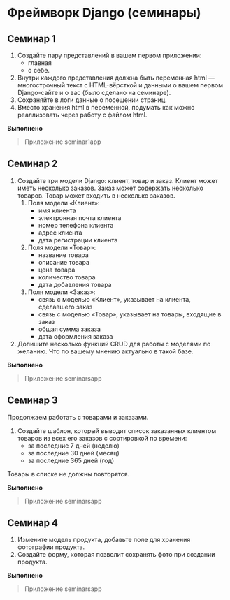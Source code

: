 # Фреймворк Django (семинары)

## Семинар 1

1. Создайте пару представлений в вашем первом приложении:
    * главная
    * о себе.
2. Внутри каждого представления должна быть переменная html — многострочный текст с HTML-вёрсткой и данными о вашем
   первом
   Django-сайте и о вас (было сделано на семинаре).
3. Сохраняйте в логи данные о посещении страниц.
4. Вместо хранения html в переменной, подумать как можно реаллизовать через работу с файлом html.

**Выполнено**
> Приложение seminar1app

## Семинар 2

1. Создайте три модели Django: клиент, товар и заказ.
   Клиент может иметь несколько заказов. Заказ может содержать несколько товаров. Товар может входить в несколько
   заказов.
    1. Поля модели «Клиент»:
       * имя клиента
       * электронная почта клиента
       * номер телефона клиента
       * адрес клиента
       * дата регистрации клиента
    2. Поля модели «Товар»:
       * название товара
       * описание товара
       * цена товара
       * количество товара
       * дата добавления товара
    3. Поля модели «Заказ»:
       * связь с моделью «Клиент», указывает на клиента, сделавшего заказ
       * связь с моделью «Товар», указывает на товары, входящие в заказ
       * общая сумма заказа
       * дата оформления заказа
2. Допишите несколько функций CRUD для работы с моделями по желанию. Что по вашему мнению актуально в такой базе.

**Выполнено**
> Приложение seminarsapp

## Семинар 3

Продолжаем работать с товарами и заказами.

1. Создайте шаблон, который выводит список заказанных клиентом товаров из всех его заказов с сортировкой по времени:
   * за последние 7 дней (неделю)
   * за последние 30 дней (месяц)
   * за последние 365 дней (год)

Товары в списке не должны повторятся.

**Выполнено**
> Приложение seminarsapp

## Семинар 4

1. Измените модель продукта, добавьте поле для хранения фотографии продукта.
2. Создайте форму, которая позволит сохранять фото при создании продукта.

**Выполнено**
> Приложение seminarsapp